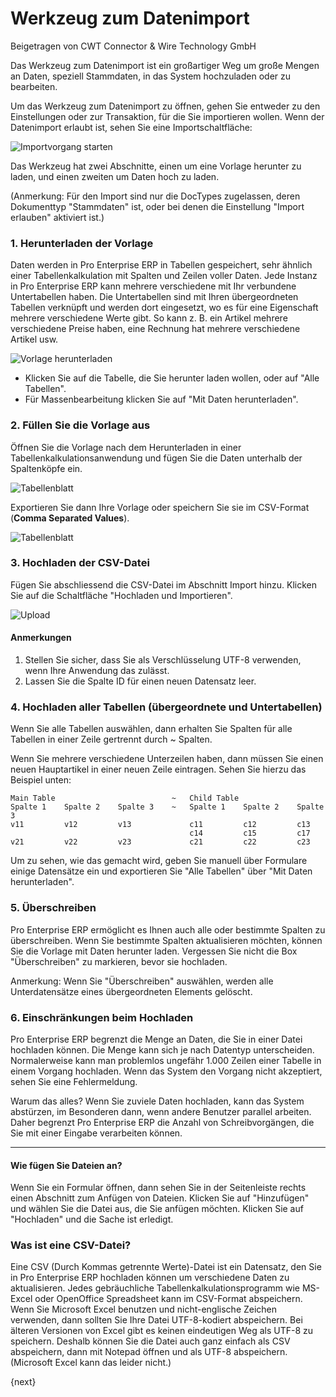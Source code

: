 # Werkzeug zum Datenimport
<span class="text-muted contributed-by">Beigetragen von CWT Connector & Wire Technology GmbH</span>

Das Werkzeug zum Datenimport ist ein großartiger Weg um große Mengen an Daten, speziell Stammdaten, in das System hochzuladen oder zu bearbeiten.

Um das Werkzeug zum Datenimport zu öffnen, gehen Sie entweder zu den Einstellungen oder zur Transaktion, für die Sie importieren wollen. Wenn der Datenimport erlaubt ist, sehen Sie eine Importschaltfläche:

<img alt="Importvorgang starten" class="screenshot" src="/docs/assets/img/setup/data-import/data-import-1.png">

Das Werkzeug hat zwei Abschnitte, einen um eine Vorlage herunter zu laden, und einen zweiten um Daten hoch zu laden.

(Anmerkung: Für den Import sind nur die DocTypes zugelassen, deren Dokumenttyp "Stammdaten" ist, oder bei denen die Einstellung "Import erlauben" aktiviert ist.)

### 1. Herunterladen der Vorlage

Daten werden in Pro Enterprise ERP in Tabellen gespeichert, sehr ähnlich einer Tabellenkalkulation mit Spalten und Zeilen voller Daten. Jede Instanz in Pro Enterprise ERP kann mehrere verschiedene mit Ihr verbundene Untertabellen haben. Die Untertabellen sind mit Ihren übergeordneten Tabellen verknüpft und werden dort eingesetzt, wo es für eine Eigenschaft mehrere verschiedene Werte gibt. So kann z. B. ein Artikel mehrere verschiedene Preise haben, eine Rechnung hat mehrere verschiedene Artikel usw.

<img alt="Vorlage herunterladen" class="screenshot" src="/docs/assets/img/setup/data-import/data-import-2.png">

* Klicken Sie auf die Tabelle, die Sie herunter laden wollen, oder auf "Alle Tabellen".
* Für Massenbearbeitung klicken Sie auf "Mit Daten herunterladen".

### 2. Füllen Sie die Vorlage aus

Öffnen Sie die Vorlage nach dem Herunterladen in einer Tabellenkalkulationsanwendung und fügen Sie die Daten unterhalb der Spaltenköpfe ein.

![Tabellenblatt](/docs/assets/old_images/ProEnterprise/import-3.png)

Exportieren Sie dann Ihre Vorlage oder speichern Sie sie im CSV-Format (**Comma Separated Values**).

![Tabellenblatt](/docs/assets/old_images/ProEnterprise/import-4.png)

### 3. Hochladen der CSV-Datei

Fügen Sie abschliessend die CSV-Datei im Abschnitt Import hinzu. Klicken Sie auf die Schaltfläche "Hochladen und Importieren".

<img alt="Upload" class="screenshot" src="/docs/assets/img/setup/data-import/data-import-3.png">

#### Anmerkungen

1. Stellen Sie sicher, dass Sie als Verschlüsselung UTF-8 verwenden, wenn Ihre Anwendung das zulässt.
2. Lassen Sie die Spalte ID für einen neuen Datensatz leer.

### 4. Hochladen aller Tabellen (übergeordnete und Untertabellen)

Wenn Sie alle Tabellen auswählen, dann erhalten Sie Spalten für alle Tabellen in einer Zeile gertrennt durch ~ Spalten.

Wenn Sie mehrere verschiedene Unterzeilen haben, dann müssen Sie einen neuen Hauptartikel in einer neuen Zeile eintragen. Sehen Sie hierzu das Beispiel unten:


    Main Table                          ~   Child Table
    Spalte 1    Spalte 2    Spalte 3    ~   Spalte 1    Spalte 2    Spalte 3
    v11         v12         v13             c11         c12         c13
                                            c14         c15         c17
    v21         v22         v23             c21         c22         c23


Um zu sehen, wie das gemacht wird, geben Sie manuell über Formulare einige Datensätze ein und exportieren Sie "Alle Tabellen" über "Mit Daten herunterladen".

### 5. Überschreiben

Pro Enterprise ERP ermöglicht es Ihnen auch alle oder bestimmte Spalten zu überschreiben. Wenn Sie bestimmte Spalten aktualisieren möchten, können Sie die Vorlage mit Daten herunter laden. Vergessen Sie nicht die Box "Überschreiben" zu markieren, bevor sie hochladen.

Anmerkung: Wenn Sie "Überschreiben" auswählen, werden alle Unterdatensätze eines übergeordneten Elements gelöscht.

### 6. Einschränkungen beim Hochladen

Pro Enterprise ERP begrenzt die Menge an Daten, die Sie in einer Datei hochladen können. Die Menge kann sich je nach Datentyp unterscheiden. Normalerweise kann man problemlos ungefähr 1.000 Zeilen einer Tabelle in einem Vorgang hochladen. Wenn das System den Vorgang nicht akzeptiert, sehen Sie eine Fehlermeldung.

Warum das alles? Wenn Sie zuviele Daten hochladen, kann das System abstürzen, im Besonderen dann, wenn andere Benutzer parallel arbeiten. Daher begrenzt Pro Enterprise ERP die Anzahl von Schreibvorgängen, die Sie mit einer Eingabe verarbeiten können.

---

#### Wie fügen Sie Dateien an?

Wenn Sie ein Formular öffnen, dann sehen Sie in der Seitenleiste rechts einen Abschnitt zum Anfügen von Dateien. Klicken Sie auf "Hinzufügen" und wählen Sie die Datei aus, die Sie anfügen möchten. Klicken Sie auf "Hochladen" und die Sache ist erledigt.

### Was ist eine CSV-Datei?
Eine CSV (Durch Kommas getrennte Werte)-Datei ist ein Datensatz, den Sie in Pro Enterprise ERP hochladen können um verschiedene Daten zu aktualisieren. Jedes gebräuchliche Tabellenkalkulationsprogramm wie MS-Excel oder OpenOffice Spreadsheet kann im CSV-Format abspeichern.
Wenn Sie Microsoft Excel benutzen und nicht-englische Zeichen verwenden, dann sollten Sie Ihre Datei UTF-8-kodiert abspeichern. Bei älteren Versionen von Excel gibt es keinen eindeutigen Weg als UTF-8 zu speichern. Deshalb können Sie die Datei auch ganz einfach als CSV abspeichern, dann mit Notepad öffnen und als UTF-8 abspeichern. (Microsoft Excel kann das leider nicht.)

{next}
